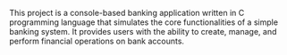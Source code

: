 This project is a console-based banking application written in C programming language that simulates the core functionalities of a simple banking system. 
It provides users with the ability to create, manage, and perform financial operations on bank accounts.

